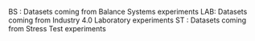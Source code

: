 BS : Datasets coming from Balance Systems experiments
LAB: Datasets coming from Industry 4.0 Laboratory experiments
ST : Datasets coming from Stress Test experiments 
